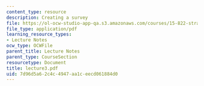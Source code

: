 ```yaml
---
content_type: resource
description: Creating a survey
file: https://ol-ocw-studio-app-qa.s3.amazonaws.com/courses/15-822-strategic-marketing-measurement-fall-2002/7d96d5a62c4c4947aa1ceecd061884d0_lecture3.pdf
file_type: application/pdf
learning_resource_types:
- Lecture Notes
ocw_type: OCWFile
parent_title: Lecture Notes
parent_type: CourseSection
resourcetype: Document
title: lecture3.pdf
uid: 7d96d5a6-2c4c-4947-aa1c-eecd061884d0
---
```


